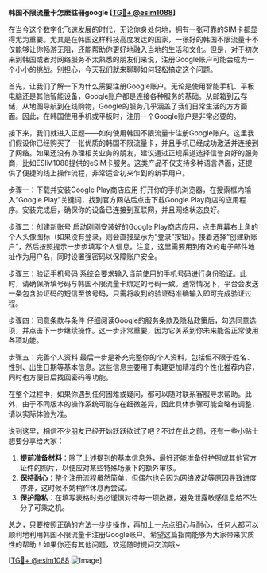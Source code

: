 **韩国不限流量卡怎麽註冊google [[TG💪+ @esim1088](https://t.me/s/esim1088)]**

在当今这个数字化飞速发展的时代，无论你身处何地，拥有一张可靠的SIM卡都显得尤为重要。尤其是在韩国这样科技高度发达的国家，一张好的韩国不限流量卡不仅能够让你畅游无阻，还能帮助你更好地融入当地的生活和文化。但是，对于初次来到韩国或者对网络服务不太熟悉的朋友们来说，注册Google账户可能会成为一个小小的挑战。别担心，今天我们就来聊聊如何轻松搞定这个问题。

首先，让我们了解一下为什么需要注册Google账户。无论是使用智能手机、平板电脑还是其他智能设备，Google账户都是连接各种服务的基础。从邮箱到云存储，从地图导航到在线购物，Google的服务几乎涵盖了我们日常生活的方方面面。因此，在韩国使用手机或平板时，注册一个Google账户是非常必要的。

接下来，我们就进入正题——如何使用韩国不限流量卡注册Google账户。这里我们假设你已经购买了一张优质的韩国不限流量卡，并且手机已经成功激活并连接到了网络。如果还没有办理相关业务的朋友，建议通过正规渠道选择信誉良好的服务商，比如ESIM1088提供的eSIM卡服务。这类产品不仅支持多种语言界面，还提供了便捷的线上操作流程，非常适合初来乍到的新手用户。

步骤一：下载并安装Google Play商店应用
打开你的手机浏览器，在搜索框内输入“Google Play”关键词，找到官方网站后点击下载Google Play商店的应用程序。安装完成后，确保你的设备已连接到互联网，并且网络状态良好。

步骤二：创建新账号
启动刚刚安装好的Google Play商店应用，点击屏幕右上角的个人头像图标（如果没有登录，则会直接显示为“登录”按钮）。接着选择“创建新账户”，然后按照提示一步步填写个人信息。注意，这里需要用到有效的电子邮件地址作为用户名，同时设置强密码以保障账户安全。

步骤三：验证手机号码
系统会要求输入当前使用的手机号码进行身份验证。此时，请确保所填号码与韩国不限流量卡绑定的号码一致。通常情况下，平台会发送一条包含验证码的短信至该号码，只需将收到的验证码准确输入即可完成验证过程。

步骤四：同意条款与条件
仔细阅读Google的服务条款及隐私政策后，勾选同意选项，并点击下一步继续操作。这一步非常重要，因为它关系到你未来能否正常使用各项功能。

步骤五：完善个人资料
最后一步是补充完整你的个人资料，包括但不限于姓名、性别、出生日期等基本信息。这些信息主要用于构建更加精准的个性化推荐内容，同时也方便日后找回密码等功能。

在整个过程中，如果你遇到任何困难或疑问，都可以随时联系客服寻求帮助。此外，由于不同版本的操作系统可能存在细微差异，因此具体步骤可能会略有调整，请以实际体验为准。

说到这里，相信不少朋友已经开始跃跃欲试了吧？不过在此之前，还有一些小贴士想要分享给大家：

1. **提前准备材料**：除了上述提到的基本信息外，最好还能准备好护照或其他官方证件的照片，以便应对某些特殊场景下的额外审核。
2. **保持耐心**：整个注册流程虽然简单，但偶尔也会因为网络波动等原因导致进度停滞，这时候不妨稍作休息再尝试。
3. **保护隐私**：在填写表格时务必谨慎对待每一项数据，避免泄露敏感信息给不法分子可乘之机。

总之，只要按照正确的方法一步步操作，再加上一点点细心与耐心，任何人都可以顺利地利用韩国不限流量卡注册Google账户。希望这篇指南能够为大家带来实质性的帮助！如果你还有其他问题，欢迎随时提问交流哦~

[[TG💪+ @esim1088](https://t.me/s/esim1088) ![Image](https://i.postimg.cc/4NQfJmqS/Snipaste-2025-05-13-00-14-12.png)]